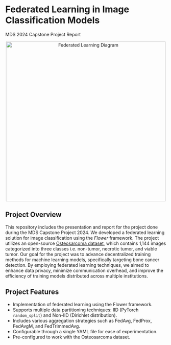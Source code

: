 # Federated Learning in Image Classification Models
MDS 2024 Capstone Project Report 
<center>
<div style="text-align: center;">
    <img src="https://repository-images.githubusercontent.com/241095326/04ad19b5-b049-4d07-8555-60699f80f0d8" alt="Federated Learning Diagram" width="500"/>
</div>
</center>

## Project Overview
This repository includes the presentation and report for the project done during the MDS Capstone Project 2024. We developed a federated learning solution for image classification using the _Flower_ framework. The project utilizes an open-source [Osteosarcoma dataset](https://wiki.cancerimagingarchive.net/pages/viewpage.action?pageId=52756935), which contains 1,144 images categorized into three classes i.e. non-tumor, necrotic tumor, and viable tumor. Our goal for the project was to advance decentralized training methods for machine learning models, specifically targeting bone cancer detection. By employing federated learning techniques, we aimed to enhance data privacy, minimize communication overhead, and improve the efficiency of training models distributed across multiple institutions.


## Project Features

- Implementation of federated learning using the Flower framework.
- Supports multiple data partitioning techniques: IID (PyTorch `random_split`) and Non-IID (Dirichlet distribution).
- Includes various aggregation strategies such as FedAvg, FedProx, FedAvgM, and FedTrimmedAvg.
- Configurable through a single YAML file for ease of experimentation.
- Pre-configured to work with the Osteosarcoma dataset.
